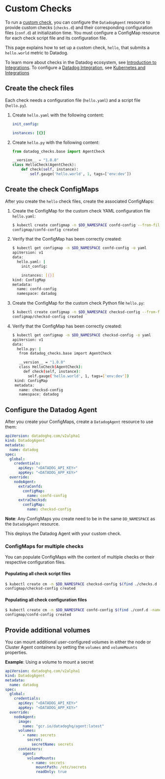 # Custom Checks

To run a [custom check][1], you can configure the `DatadogAgent` resource to provide custom checks (`checks.d`) and their corresponding configuration files (`conf.d`) at initialization time. You must configure a ConfigMap resource for each check script file and its configuration file.

This page explains how to set up a custom check, `hello`, that submits a `hello.world` metric to Datadog.

To learn more about checks in the Datadog ecosystem, see [Introduction to Integrations][2]. To configure a [Datadog Integration][3], see [Kubernetes and Integrations][4]

## Create the check files

Each check needs a configuration file (`hello.yaml`) and a script file (`hello.py`).

1. Create `hello.yaml` with the following content:

   ```yaml
   init_config:

   instances: [{}]
   ```

2. Create `hello.py` with the following content:

   ```python
   from datadog_checks.base import AgentCheck

   __version__ = "1.0.0"
   class HelloCheck(AgentCheck):
       def check(self, instance):
           self.gauge('hello.world', 1, tags=['env:dev'])
   ```

## Create the check ConfigMaps

After you create the `hello` check files, create the associated ConfigMaps:

1. Create the ConfigMap for the custom check YAML configuration file `hello.yaml`:

   ```bash
   $ kubectl create configmap -n $DD_NAMESPACE confd-config --from-file=hello.yaml
   configmap/confd-config created
   ```

2. Verify that the ConfigMap has been correctly created:

   ```bash
   $ kubectl get configmap -n $DD_NAMESPACE confd-config -o yaml
   apiVersion: v1
   data:
     hello.yaml: |
       init_config:

       instances: [{}]
   kind: ConfigMap
   metadata:
     name: confd-config
     namespace: datadog
   ```

3. Create the ConfigMap for the custom check Python file `hello.py`:

   ```bash
   $ kubectl create configmap -n $DD_NAMESPACE checksd-config --from-file=hello.py
   configmap/checksd-config created
   ```

4. Verify that the ConfigMap has been correctly created:

   ```bash
   $ kubectl get configmap -n $DD_NAMESPACE checksd-config -o yaml
   apiVersion: v1
   data:
     hello.py: |
      from datadog_checks.base import AgentCheck

      __version__ = "1.0.0"
      class HelloCheck(AgentCheck):
        def check(self, instance):
          self.gauge('hello.world', 1, tags=['env:dev'])
    kind: ConfigMap
    metadata:
      name: checksd-config
      namespace: datadog
   ```

## Configure the Datadog Agent

After you create your ConfigMaps, create a `DatadogAgent` resource to use them:

```yaml
apiVersion: datadoghq.com/v2alpha1
kind: DatadogAgent
metadata:
  name: datadog
spec:
  global:
    credentials:
      apiKey: "<DATADOG_API_KEY>"
      appKey: "<DATADOG_APP_KEY>"
  override:
    nodeAgent:
      extraConfd:
        configMap:
          name: confd-config
      extraChecksd:
        configMap:
          name: checksd-config
```

**Note**: Any ConfigMaps you create need to be in the same `DD_NAMESPACE` as the `DatadogAgent` resource.

This deploys the Datadog Agent with your custom check.

### ConfigMaps for multiple checks

You can populate ConfigMaps with the content of multiple checks or their respective configuration files.

#### Populating all check script files

```bash
$ kubectl create cm -n $DD_NAMESPACE checksd-config $(find ./checks.d -name "*.py" | xargs -I'{}' echo -n '--from-file={} ')
configmap/checksd-config created
```

#### Populating all check configuration files

```bash
$ kubectl create cm -n $DD_NAMESPACE confd-config $(find ./conf.d -name "*.yaml" | xargs -I'{}' echo -n '--from-file={} ')
configmap/confd-config created
```

## Provide additional volumes

You can mount additional user-configured volumes in either the node or Cluster Agent containers by setting the `volumes` and `volumeMounts` properties. 

**Example**: Using a volume to mount a secret

```yaml
apiVersion: datadoghq.com/v2alpha1
kind: DatadogAgent
metadata:
  name: datadog
spec:
  global:
    credentials:
      apiKey: "<DATADOG_API_KEY>"
      appKey: "<DATADOG_APP_KEY>"
  override:
    nodeAgent:
      image:
        name: "gcr.io/datadoghq/agent:latest"
      volumes:
        - name: secrets
          secret:
            secretName: secrets
      containers:
        agent:
          volumeMounts:
            - name: secrets
              mountPath: /etc/secrets
              readOnly: true
```
[1]: https://docs.datadoghq.com/developers/custom_checks/
[2]: https://docs.datadoghq.com/getting_started/integrations/
[3]: https://docs.datadoghq.com/integrations/
[4]: https://docs.datadoghq.com/containers/kubernetes/integrations/?tab=annotations
